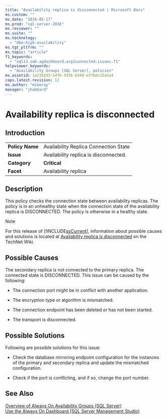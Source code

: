 ```yaml
---
title: "Availability replica is disconnected | Microsoft Docs"
ms.custom: ""
ms.date: "2016-05-17"
ms.prod: "sql-server-2016"
ms.reviewer: ""
ms.suite: ""
ms.technology: 
  - "dbe-high-availability"
ms.tgt_pltfrm: ""
ms.topic: "article"
f1_keywords: 
  - "sql13.swb.agdashboard.arp2connected.issues.f1"
helpviewer_keywords: 
  - "Availability Groups [SQL Server], policies"
ms.assetid: 1a2162d3-54fb-4356-b349-effbdc15a5a4
caps.latest.revision: 12
ms.author: "mikeray"
manager: "jhubbard"
---
```

# Availability replica is disconnected
    
## Introduction  
  
|||  
|-|-|  
|**Policy Name**|Availability Replica Connection State|  
|**Issue**|Availability replica is disconnected.|  
|**Category**|**Critical**|  
|**Facet**|Availability replica|  
  
## Description  
 This policy checks the connection state between availability replicas. The policy is in an unhealthy state when the connection state of the availability replica is DISCONNECTED. The policy is otherwise in a healthy state.  
  
> [!NOTE]  
>  For this release of [!INCLUDE[ssCurrent](../../../advanced-analytics/r-services/includes/sscurrent-md.md)], information about possible causes and solutions is located at [Availability replica is disconnected](http://go.microsoft.com/fwlink/p/?LinkId=220857) on the TechNet Wiki.  
  
## Possible Causes  
 The secondary replica is not connected to the primary replica. The connected state is DISCONNECTED. This issue can be caused by the following:  
  
-   The connection port might be in conflict with another application.  
  
-   The encryption type or algorithm is mismatched.  
  
-   The connection endpoint has been deleted or has not been started.  
  
-   The transport is disconnected.  
  
## Possible Solutions  
 Following are possible solutions for this issue:  
  
-   Check the database mirroring endpoint configuration for the instances of the primary and secondary replica and update the mismatched configuration.  
  
-   Check if the port is conflicting, and if so, change the port number.  
  
## See Also  
 [Overview of Always On Availability Groups &#40;SQL Server&#41;](../../../database-engine/availability-groups/windows/overview-of-always-on-availability-groups-sql-server.md)   
 [Use the Always On Dashboard &#40;SQL Server Management Studio&#41;](../../../database-engine/availability-groups/windows/use-the-always-on-dashboard-sql-server-management-studio.md)  
  
  
